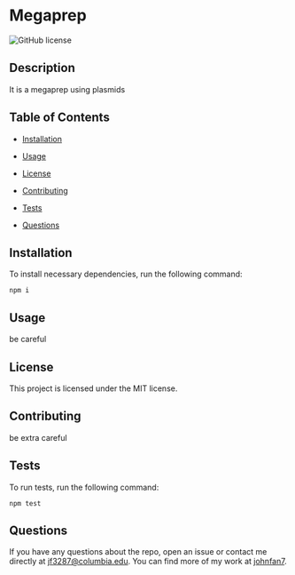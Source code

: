 # Megaprep
![GitHub license](https://img.shields.io/badge/license-MIT-blue.svg)

## Description

It is a megaprep using plasmids

## Table of Contents 

* [Installation](#installation)

* [Usage](#usage)

* [License](#license)

* [Contributing](#contributing)

* [Tests](#tests)

* [Questions](#questions)

## Installation

To install necessary dependencies, run the following command:

```
npm i
```

## Usage

be careful

## License

This project is licensed under the MIT license.
  
## Contributing

be extra careful

## Tests

To run tests, run the following command:

```
npm test
```

## Questions

If you have any questions about the repo, open an issue or contact me directly at jf3287@columbia.edu. You can find more of my work at [johnfan7](https://github.com/johnfan7/).

